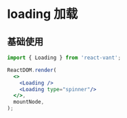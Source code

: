 # loading 加载

## 基础使用

```jsx
import { Loading } from 'react-vant';

ReactDOM.render(
  <>
    <Loading />
    <Loading type="spinner"/>
  </>,
  mountNode,
);
```
